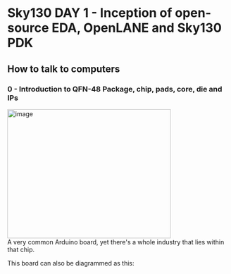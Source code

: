 # Sky130 DAY 1 - Inception of open-source EDA, OpenLANE and Sky130 PDK
## How to talk to computers

### 0 - Introduction to QFN-48 Package, chip, pads, core, die and IPs


<img width="371" height="293" alt="image" src="https://github.com/user-attachments/assets/0a49e86c-5ae0-4750-ad90-fffbb5ea83a8" /><br>
A very common Arduino board, yet there's a whole industry that lies within that chip.

This board can also be diagrammed as this:

